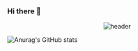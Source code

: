 ### Hi there 👋

<div align = "center">
  
  ![header](https://capsule-render.vercel.app/api?type=Cylinder&text=전광휘)  
</div>


![Anurag's GitHub stats](https://github-readme-stats.vercel.app/api?username=jeonkwanghwi&show_icons=true&theme=radical)



  
  
<!--
**jeonkwanghwi/jeonkwanghwi** is a ✨ _special_ ✨ repository because its `README.md` (this file) appears on your GitHub profile.

Here are some ideas to get you started:

- 🔭 I’m currently working on ...
- 🌱 I’m currently learning ...
- 👯 I’m looking to collaborate on ...
- 🤔 I’m looking for help with ...
- 💬 Ask me about ...
- 📫 How to reach me: ...
- 😄 Pronouns: ...
- ⚡ Fun fact: ...
-->
